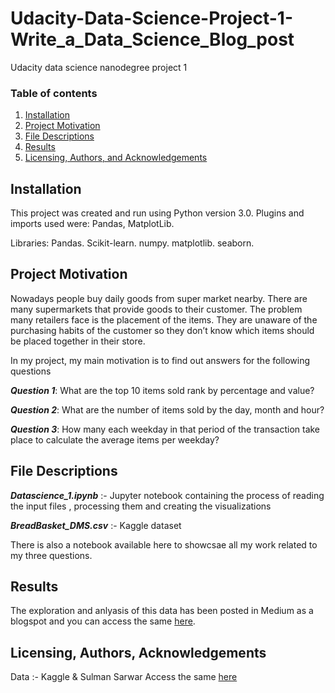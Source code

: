 # Udacity-Data-Science-Project-1-Write_a_Data_Science_Blog_post
Udacity data science nanodegree project 1

### Table of contents

1. [Installation](#Installation)
2. [Project Motivation](#motivation)
3. [File Descriptions](#files)
4. [Results](#results)
5. [Licensing, Authors, and Acknowledgements](#licensing)


## Installation <a name="installation"></a>

This project was created and run using Python version 3.0.
Plugins and imports used were: Pandas, MatplotLib.

Libraries:
Pandas.
Scikit-learn.
numpy.
matplotlib.
seaborn.


## Project Motivation<a name="motivation"></a>

Nowadays people buy daily goods from super market nearby. There are many supermarkets that provide goods to their customer. The problem many retailers face is the placement of the items. They are unaware of the purchasing habits of the customer so they don’t know which items should be placed together in their store. 

In my project, my main motivation is to find out answers for the following questions

*__Question 1__*: What are the top 10 items sold rank by percentage and value?

*__Question 2__*: What are the number of items sold by the day, month and hour?

*__Question 3__*: How many each weekday in that period of the transaction take place to calculate the average items per weekday?


## File Descriptions <a name="files"></a>

*__Datascience_1.ipynb__* :- Jupyter notebook containing the process of reading the input files , processing them and creating the visualizations

*__BreadBasket_DMS.csv__* :- Kaggle dataset

There is also a notebook available here to showcsae all my work related to my three questions.

## Results<a name="results"></a>

The exploration and anlyasis of this data has been posted in Medium as a blogspot and you can access the same [here](https://medium.com/@lendale.vijaylaxmi/detecting-fake-news-80bcdce97008).

## Licensing, Authors, Acknowledgements<a name="licensing"></a>

Data :- Kaggle & Sulman Sarwar Access the same [here](https://www.kaggle.com/sulmansarwar/transactions-from-a-bakery#BreadBasket_DMS.csv)




